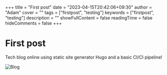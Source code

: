 +++
title = "First post"
date = "2023-04-15T20:42:06+09:30"
author = "Adam"
cover = ""
tags = ["firstpost", "testing"]
keywords = ["firstpost", "testing"]
description = ""
showFullContent = false
readingTime = false
hideComments = false
+++

# First post  
Tech blog online using static site generator Hugo and a basic CI/CI pipeline!
  
![Blog](https://addzey.dev/Blog-2023-04-15_235819.png)
